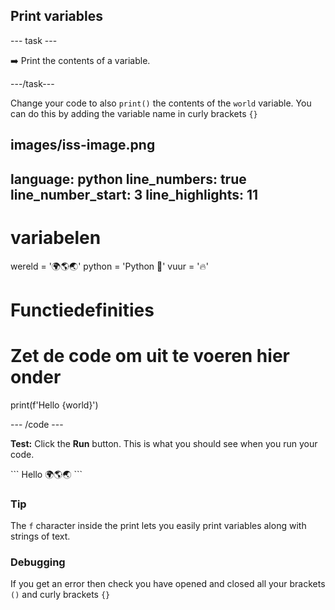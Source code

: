 <h2 class="c-project-heading--task">Print variables</h2>

\--- task ---

➡️ Print the contents of a variable.

\---/task---

Change your code to also `print()` the contents of the `world` variable. You can do this by adding the variable name in curly brackets `{}`

## images/iss-image.png

language: python
line_numbers: true
line_number_start: 3
line_highlights: 11
--------------------------------------------------------

# variabelen

wereld = '🌍🌎🌏'
python = 'Python 🐍'
vuur = '🔥'

# Functiedefinities

# Zet de code om uit te voeren hier onder

print(f'Hello {world}')

\--- /code ---

**Test:** Click the **Run** button.
This is what you should see when you run your code.

<div class="c-project-output">
```
Hello 🌍🌎🌏
```
</div>

<div class="c-project-callout c-project-callout--tip">

### Tip

The `f` character inside the print lets you easily print variables along with strings of text.

</div>

<div class="c-project-callout c-project-callout--debug">

### Debugging

If you get an error then check you have opened and closed all your brackets `()` and curly brackets `{}`

</div>
